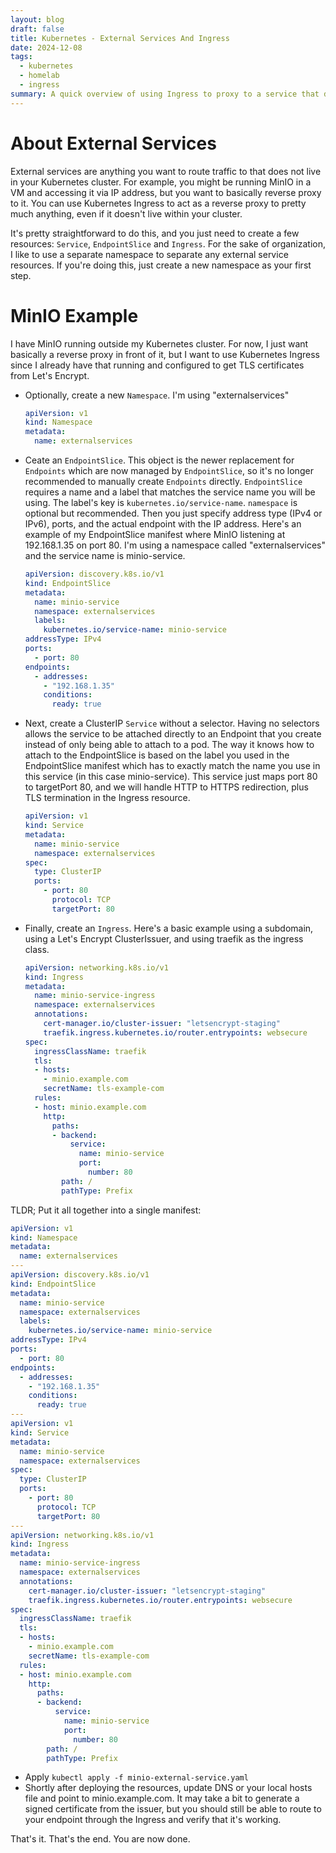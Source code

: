 ```yaml
---
layout: blog
draft: false
title: Kubernetes - External Services And Ingress
date: 2024-12-08
tags:
  - kubernetes
  - homelab
  - ingress
summary: A quick overview of using Ingress to proxy to a service that doesn't live in the Kubernetes cluster.
---
```

# About External Services
External services are anything you want to route traffic to that does not live in your Kubernetes cluster. For example, you might be running MinIO in a VM and accessing it via IP address, but you want to basically reverse proxy to it. You can use Kubernetes Ingress to act as a reverse proxy to pretty much anything, even if it doesn't live within your cluster.

It's pretty straightforward to do this, and you just need to create a few resources: `Service`, `EndpointSlice` and `Ingress`. For the sake of organization, I like to use a separate namespace to separate any external service resources. If you're doing this, just create a new namespace as your first step.

# MinIO Example
I have MinIO running outside my Kubernetes cluster. For now, I just want basically a reverse proxy in front of it, but I want to use Kubernetes Ingress since I already have that running and configured to get TLS certificates from Let's Encrypt.

- Optionally, create a new `Namespace`. I'm using "externalservices"
  ```yaml
  apiVersion: v1
  kind: Namespace
  metadata:
    name: externalservices
  ```
- Ceate an `EndpointSlice`. This object is the newer replacement for `Endpoints` which are now managed by `EndpointSlice`, so it's no longer recommended to manually create `Endpoints` directly. `EndpointSlice` requires a name and a label that matches the service name you will be using. The label's key is `kubernetes.io/service-name`. `namespace` is optional but recommended. Then you just specify address type (IPv4 or IPv6), ports, and the actual endpoint with the IP address. Here's an example of my EndpointSlice manifest where MinIO listening at 192.168.1.35 on port 80. I'm using a namespace called "externalservices" and the service name is minio-service.
  ```yaml
  apiVersion: discovery.k8s.io/v1
  kind: EndpointSlice
  metadata:
    name: minio-service
    namespace: externalservices
    labels:
      kubernetes.io/service-name: minio-service
  addressType: IPv4
  ports:
    - port: 80
  endpoints:
    - addresses:
      - "192.168.1.35"
      conditions:
        ready: true
  ```
- Next, create a ClusterIP `Service` without a selector. Having no selectors allows the service to be attached directly to an Endpoint that you create instead of only being able to attach to a pod. The way it knows how to attach to the EndpointSlice is based on the label you used in the EndpointSlice manifest which has to exactly match the name you use in this service (in this case minio-service). This service just maps port 80 to targetPort 80, and we will handle HTTP to HTTPS redirection, plus TLS termination in the Ingress resource.
  ```yaml
  apiVersion: v1
  kind: Service
  metadata:
    name: minio-service
    namespace: externalservices
  spec:
    type: ClusterIP
    ports:
      - port: 80
        protocol: TCP
        targetPort: 80
  ```
- Finally, create an `Ingress`. Here's a basic example using a subdomain, using a Let's Encrypt ClusterIssuer, and using traefik as the ingress class.
  ```yaml
  apiVersion: networking.k8s.io/v1
  kind: Ingress
  metadata:
    name: minio-service-ingress
    namespace: externalservices
    annotations:
      cert-manager.io/cluster-issuer: "letsencrypt-staging"
      traefik.ingress.kubernetes.io/router.entrypoints: websecure
  spec:
    ingressClassName: traefik
    tls:
    - hosts:
      - minio.example.com
      secretName: tls-example-com
    rules:
    - host: minio.example.com
      http:
        paths:
        - backend:
            service:
              name: minio-service
              port:
                number: 80
          path: /
          pathType: Prefix
  ```

TLDR; Put it all together into a single manifest:
```yaml
apiVersion: v1
kind: Namespace
metadata:
  name: externalservices
---
apiVersion: discovery.k8s.io/v1
kind: EndpointSlice
metadata:
  name: minio-service
  namespace: externalservices
  labels:
    kubernetes.io/service-name: minio-service
addressType: IPv4
ports:
  - port: 80
endpoints:
  - addresses:
    - "192.168.1.35"
    conditions:
      ready: true
---
apiVersion: v1
kind: Service
metadata:
  name: minio-service
  namespace: externalservices
spec:
  type: ClusterIP
  ports:
    - port: 80
      protocol: TCP
      targetPort: 80
---
apiVersion: networking.k8s.io/v1
kind: Ingress
metadata:
  name: minio-service-ingress
  namespace: externalservices
  annotations:
    cert-manager.io/cluster-issuer: "letsencrypt-staging"
    traefik.ingress.kubernetes.io/router.entrypoints: websecure
spec:
  ingressClassName: traefik
  tls:
  - hosts:
    - minio.example.com
    secretName: tls-example-com
  rules:
  - host: minio.example.com
    http:
      paths:
      - backend:
          service:
            name: minio-service
            port:
              number: 80
        path: /
        pathType: Prefix
```
- Apply `kubectl apply -f minio-external-service.yaml`
- Shortly after deploying the resources, update DNS or your local hosts file and point to minio.example.com. It may take a bit to generate a signed certificate from the issuer, but you should still be able to route to your endpoint through the Ingress and verify that it's working.

That's it. That's the end. You are now done.